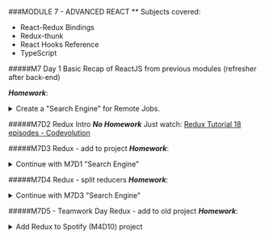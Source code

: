 ###MODULE 7 - ADVANCED REACT
\*\* Subjects covered:

- React-Redux Bindings
- Redux-thunk
- React Hooks Reference
- TypeScript

#####M7 Day 1
Basic Recap of ReactJS from previous modules (refresher after back-end)

**_Homework_**:

<details>
<summary>Create a "Search Engine" for Remote Jobs.</summary>
Should include: 
- [ ] User input desired position.
- [ ] Output job search results
- [ ] From the results, every company name should be clickable and redirect to a /company-detail page where all the jobs from that company are listed.
- **EXTRA**: Filter by category;alid categories can be retrieved performing a GET request on this endpoint: https://remotive.io/api/remote-jobs/categories

API DOCS
`https://remotive.io/api-documentation`

Examples
`https://remotive.io/api/remote-jobs?search=front%20end`
`https://remotive.io/api/remote-jobs?company_name=olla`
Features
Home page with search-bar for jobs
Company detail page with their results only
EXTRA: implement also a filter by category; valid categories can be retrieved performing a GET request on this endpoint:
`https://remotive.io/api/remote-jobs/categories`

</details>

#####M7D2
Redux Intro
**_No Homework_** Just watch: [Redux Tutorial 18 episodes - Codevolution](https://www.youtube.com/watch?v=9boMnm5X9ak&list=RDCMUC80PWRj_ZU8Zu0HSMNVwKWw&start_radio=1&rv=9boMnm5X9ak&t=5)

#####M7D3
Redux - add to project
**_Homework_**:

<details>
<summary>Continue with M7D1  "Search Engine" </summary>

Today's task is to add a Redux store to your project, and give the user the ability to set as "favourite" as many companies as he/she likes.
This favourite companies list must be entirely saved in the redux store, and rendered in a separate page
(create a route on /favourites, for example).
Also link your company detail page on every entry in this favourites page, just like you did on the main results.

    // EXTRA
    - Allow the user to also remove a company from his/her favourites.
    - Handle every error that you can think of by using redux actions and reducers (eg. {type: "SET_ERROR", payload: "404"})
    and display it by reading the global state to inform the user.

</details>

#####M7D4
Redux - split reducers
**_Homework_**:

<details>
<summary>Continue with M7D3  "Search Engine" </summary>
    It's time to split our single reducer into multiple ones and introduce redux-thunk in our app for performing asynchronous action dispatching.
    Create two separate reducers: one will continue to store our favourites, and the other will be dedicated to host the array coming from the jobs search results.
    To fill this portion of the redux store, move your fetch method into a thunk action creator like we did this morning for dispatching the right action just when the search results are fully loaded.
    Keep intact the rest of the functionalities, and if you didn't already, give the user the ability to remove a job from the favourites list.
</details>

#####M7D5 - Teamwork Day
Redux - add to old project
**_Homework_**:

<details>
<summary>Add Redux to Spotify (M4D10) project </summary>
Redux Spotify

Organize with your team to have a common version of Reacy Spotify connected to the RapidAPI API, through the Strive endpoint. Alternatively, you can start from the attached template.

💿 Album Page

Parameter: album id

Endpoint : https://striveschool-api.herokuapp.com/api/deezer/album/{id}

Example: https://striveschool-api.herokuapp.com/api/deezer/album/75621062

🎸 Artist page

Parameter: artist id

Endpoint: https://striveschool-api.herokuapp.com/api/deezer/artist/{id}

Example: https://striveschool-api.herokuapp.com/api/deezer/artist/412

🔍 Search

Parameter: query

Endpoint: https://striveschool-api.herokuapp.com/api/deezer/search?q={query}

Example: https://striveschool-api.herokuapp.com/api/deezer/search?q=queen

Once you have it, transform the application by using Redux stores in order to maintain the status of the application.

📑 Features:

- Homepage, Album page, Artist page

- When clicking on a song, the name and the details should appear in the "player" section

- Next to each song, you should be able to "Like" the song. From that moment on, wherever the song appears, the like "status" should be maintained

- [EXTRA] Save in the redux store the songs you retrieve from the APIs as well

- [EXTRA] Be able to add songs to other playlists besides the playing queue

- [EXTRA] Implement an UNDO functionality

💡 Hints:

- Use the store for saving the songs the user liked and check accordingly everytime you display a song

- Use the store for keeping track of the song that is currently playing.

- Use redux-thunk to wrap your async calls in reusable actions

- For the undo:

npm i redux-undo

- Or if you really want to implement it yourself: https://redux.js.org/recipes/implementing-undo-history

</details>
